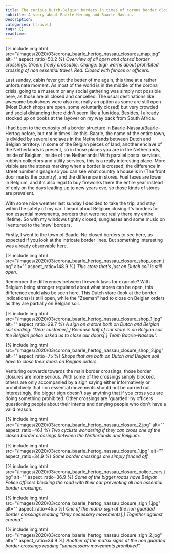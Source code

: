 ```yaml
---
title: The curious Dutch-Belgian borders in times of corona border closures
subtitle: A story about Baarle-Hertog and Baarle-Nassau.
Description:
categories: [travel]
tags: []
readtime: 
---
```


{% include img.html src="/images/2020/03/corona_baarle_hertog_nassau_closures_map.jpg" alt="" aspect_ratio=50.2 %}
_Overview of all open and closed border crossings. Green: freely crossable. Orange: Sign warns about prohibited crossing of non essential travel. Red: Closed with fences or officers._

Last sunday, cabin fever got the better of me again, this time at a rather unfortunate moment. As most of the world is in the middle of the corona crisis, going to a museum or any social gathering was simply not possible here, as those are all closed and cancelled. The usual destinations like awesome bookshops were also not really an option as some are still open (Most Dutch shops are open, some voluntarily closed) but very crowded and social distancing there didn't seem like a fun idea. Besides, I already stocked up on books at the layover on my way back from South Africa.

I had been to the curiosity of a border structure in Baarle-Nassau/Baarle-Hertog before, but not in times like this. Baarle, the name of the entire town, is divided by several enclaves in the Netherlands between Dutch and Belgian territory. In some of the Belgian pieces of land, another enclave of the Netherlands is present, so in those places you are in the Netherlands, inside of Belgium, inside of the Netherlands! With parallel postal services, rubbish collectors and utility services, this is a really interesting place. More visible are the stones marking when a border is crossed, the difference in street number signage so you can see what country a house is in (The front door marks the country), and the difference in stores. Fuel taxes are lower in Belgium, and it's also legal to buy fireworks there the entire year instead of only on the days leading up to new years eve, so those kinds of stores are prevalent.

With some nice weather last sunday I decided to take the trip, and stay within the safety of my car. I heard about Belgium closing it's borders for non essential movements, borders that were not really there my entire lifetime. So with my windows tightly closed, sunglasses and some music on I ventured to the 'new' borders.

Firstly, I went to the town of Baarle. No closed borders to see here, as expected if you look at the intricate border lines. But something interesting was already observable here.

{% include img.html src="/images/2020/03/corona_baarle_hertog_nassau_closure_shop_open.jpg" alt="" aspect_ratio=148.9 %}
_This store that's just on Dutch soil is still open._

Remember the differences between firework laws for example? With Belgium being stronger regulated about what stores can be open, this difference could also be seen here. This Dutch store (look at the border indications) is still open, while the "Zeeman" had to close on Belgian orders as they are partially on Belgian soil.

{% include img.html src="/images/2020/03/corona_baarle_hertog_nassau_closure_shop_1.jpg" alt="" aspect_ratio=29.7 %}
_A sign on a store both on Dutch and Belgian soil reading: "Dear customer[,] Because half of our store is on Belgian soil the Belgian police asked us to close our doors[.] Team Baarle-Nassau"._

{% include img.html src="/images/2020/03/corona_baarle_hertog_nassau_closure_shop_2.jpg" alt="" aspect_ratio=75 %}
_Shops that are both on Dutch and Belgian soil have to close their doors on Belgian orders._

Venturing outwards towards the main border crossings, those border closures are more serious. With some of the crossings simply blocked, others are only accompanied by a sign saying either informatively or prohibitively that non essential movements should not be carried out. Interestingly, the bigger sign doesn't say anything that if you cross you are doing something prohibited. Other crossings are 'guarded' by officers questioning people about their intents and denying people who don't have a valid reason.

{% include img.html src="/images/2020/03/corona_baarle_hertog_nassau_closure_2.jpg" alt="" aspect_ratio=46.1 %}
_Two cyclists wondering if they can cross one of the closed border crossings between the Netherlands and Belgium._

{% include img.html src="/images/2020/03/corona_baarle_hertog_nassau_closure_1.jpg" alt="" aspect_ratio=34.9 %}
_Some border crossings are simply fenced off._

{% include img.html src="/images/2020/03/corona_baarle_hertog_nassau_closure_police_cars.jpg" alt="" aspect_ratio=36.9 %}
_Some of the bigger roads have Belgian Police officers blocking the road with their car preventing all non essential border crossings._

{% include img.html src="/images/2020/03/corona_baarle_hertog_nassau_closure_sign_1.jpg" alt="" aspect_ratio=45.5 %}
_One of the matrix sign at the non guarded border crossings reading "Only necessary movements[.] Together against corona"._

{% include img.html src="/images/2020/03/corona_baarle_hertog_nassau_closure_sign_2.jpg" alt="" aspect_ratio=34.9 %}
_Another of the matrix signs at the non guarded border crossings reading "unnecessary movements prohibited"._